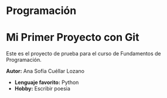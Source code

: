 # Programación 

# Mi Primer Proyecto con Git

Este es el proyecto de prueba para el curso de Fundamentos de Programación.

**Autor:** Ana Sofía Cuéllar Lozano
- **Lenguaje favorito:** Python
- **Hobby:** Escribir poesia
